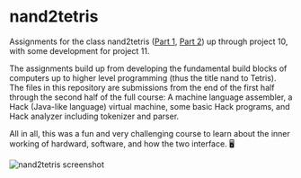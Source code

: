 # nand2tetris
Assignments for the class nand2tetris ([Part 1](https://www.coursera.org/learn/build-a-computer), [Part 2](https://www.coursera.org/learn/nand2tetris2/)) up through project 10, with some development for project 11.

The assignments build up from developing the fundamental build blocks of computers up to higher level programming (thus the title nand to Tetris). The files in this repository are submissions from the end of the first half through the second half of the full course: A machine language assembler, a Hack (Java-like language) virtual machine, some basic Hack programs, and Hack analyzer including tokenizer and parser. 

All in all, this was a fun and very challenging course to learn about the inner working of hardward, software, and how the two interface. 🖥

![nand2tetris screenshot](https://static.wixstatic.com/media/44046b_387f62dae530480dac9b1fa8f731bebf~mv2.png/v1/fill/w_830,h_288,al_c,q_80,usm_0.66_1.00_0.01/44046b_387f62dae530480dac9b1fa8f731bebf~mv2.webp)
